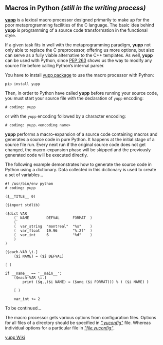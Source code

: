 ## Macros in Python _(still in the writing process)_

[**yupp**][yupp] is a lexical macro processor designed primarily to make up
for the poor metaprogramming facilities of the C language. The basic idea
behind **yupp** is programming of a source code transformation in the
functional style.

If a given task fits in well with the metaprogramming paradigm, **yupp** not
only able to replace the C preprocessor, offering us more options, but also
can serve as a fully viable alternative to the C++ templates. As well,
**yupp** can be used with Python, since [PEP 263][pep-0263] shows us the way
to modify any source file before calling Python’s internal parser.

You have to install [yupp package][package] to use the macro processor with
Python:

    pip install yupp

Then, in order to Python have called **yupp** before running your source code,
you must start your source file with the declaration of `yupp` encoding:

    # coding: yupp

or with the `yupp` encoding followed by a character encoding:

    # coding: yupp.<encoding name>

**yupp** performs a macro-expansion of a source code containing macros and
generates a source code in pure Python. It happens at the initial stage of
a source file run. Every next run if the original source code does not get
changed, the macro-expansion phase will be skipped and the previously
generated code will be executed directly.

The following example demonstrates how to generate the source code in Python
using a dictionary. Data collected in this dictionary is used to create a set
of variables...

    #! /usr/bin/env python
    # coding: yupp

    ($__TITLE__ 0)

    ($import stdlib)

    ($dict VAR
        (` NAME        DEFVAL      FORMAT  )
        (`
        (  var_string  "montreal"  "%s"    )
        (  var_float   19.96       "%.2f"  )
        (  var_int     6           "%d"    )
        )
    )

    ($each-VAR \i.]
        ($i NAME) = ($i DEFVAL)

    [ )

    if __name__ == '__main__':
        ($each-VAR \i.]
            print ($q,,($i NAME) = ($unq ($i FORMAT))) % ( ($i NAME) )

        [ )

        var_int += 2

To be continued...

The macro processor gets various options from configuration files.
Options for all files of a directory should be specified in
[_".yuconfig"_](../eg/.yuconfig) file. Whereas individual options
for a particular file in [_"file.yuconfig"_](../eg/dict.yuconfig).

[yupp Wiki][wiki]

[pep-0263]: https://www.python.org/dev/peps/pep-0263/
[package]:  https://pypi.python.org/pypi/yupp/
[yupp]:     https://github.com/in4lio/yupp/
[wiki]:     https://github.com/in4lio/yupp/wiki/
